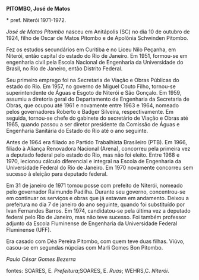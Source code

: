 **PITOMBO, José de Matos**

\* pref. Niterói 1971-1972.

*José de Matos Pitombo* nasceu em Anitápolis (SC) no dia 10 de outubro
de 1924, filho de Oscar de Matos Pitombo e de Apolônia Schwinden
Pitombo.

Fez os estudos secundários em Curitiba e no Liceu Nilo Peçanha, em
Niterói, então capital do estado do Rio de Janeiro. Em 1951, formou-se
em engenharia civil pela Escola Nacional de Engenharia da Universidade
do Brasil, no Rio de Janeiro, então Distrito Federal.

Seu primeiro emprego foi na Secretaria de Viação e Obras Públicas do
estado do Rio. Em 1957, no governo de Miguel Couto Filho, tornou-se
superintendente de Águas e Esgoto de Niterói e São Gonçalo. Em 1959,
assumiu a diretoria geral do Departamento de Engenharia da Secretaria de
Obras, que ocupou até 1961 e novamente entre 1963 e 1964, nomeado pelos
governadores Roberto e Badger Silveira, respectivamente. Em seguida,
tornou-se chefe do gabinete do secretário de Viação e Obras até 1965,
quando passou a ser diretor presidente da Comissão de Águas e Engenharia
Sanitária do Estado do Rio até o ano seguinte.

Antes de 1964 era filiado ao Partido Trabalhista Brasileiro (PTB). Em
1966, filiado à Aliança Renovadora Nacional (Arena), concorreu pela
primeira vez a deputado federal pelo estado do Rio, mas não foi eleito.
Entre 1968 e 1970, lecionou cálculo diferencial e integral na Escola de
Engenharia da Universidade Federal do Rio de Janeiro. Em 1970 novamente
concorreu sem sucesso à eleição para deputado federal.

Em 31 de janeiro de 1971 tomou posse com prefeito de Niterói, nomeado
pelo governador Raimundo Padilha. Durante seu governo, concentrou-se em
continuar os serviços e obras que já estavam em andamento. Deixou a
prefeitura no dia 7 de janeiro do ano seguinte, quando foi substituído
por Ivan Fernandes Barros. Em 1974, candidatou-se pela última vez a
deputado federal pelo Rio de Janeiro, mas não teve sucesso. Foi também
professor adjunto da Escola Fluminense de Engenharia da Universidade
Federal Fluminense (UFF).

Era casado com Déa Pereira Pitombo, com quem teve duas filhas. Viúvo,
casou-se em segundas núpcias com Marli Gomes Bon Pitombo.

*Paulo César Gomes Bezerra*

fontes: SOARES, E. *Prefeitura*;SOARES, E. *Ruas*; WEHRS,C. *Niterói*.
